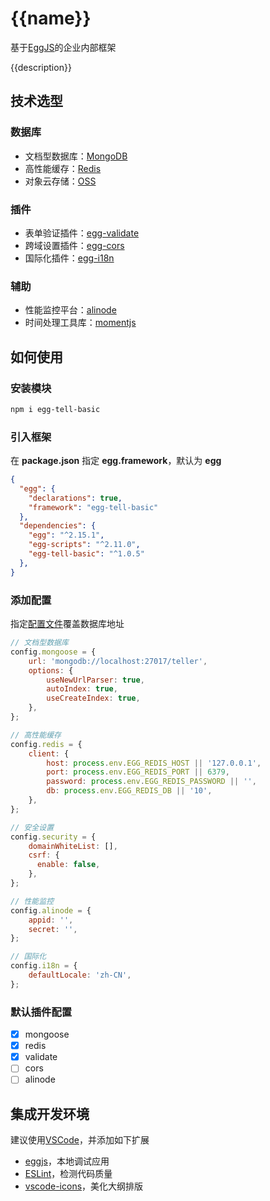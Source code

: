 # {{name}}

基于[EggJS](https://eggjs.org/zh-cn/)的企业内部框架

{{description}}

## 技术选型
### 数据库
- 文档型数据库：[MongoDB](https://www.mongodb.com/)
- 高性能缓存：[Redis](https://redis.io/)
- 对象云存储：[OSS](https://www.aliyun.com/product/oss/)

### 插件
- 表单验证插件：[egg-validate](https://github.com/eggjs/egg-validate)
- 跨域设置插件：[egg-cors](https://github.com/eggjs/egg-cors)
- 国际化插件：[egg-i18n](https://github.com/eggjs/egg-i18n)

### 辅助
- 性能监控平台：[alinode](https://cn.aliyun.com/product/nodejs)
- 时间处理工具库：[momentjs](https://momentjs.com/)

## 如何使用
### 安装模块

```bash
npm i egg-tell-basic
```

### 引入框架

在 **package.json** 指定 **egg.framework**，默认为 **egg**

```json
{
  "egg": {
    "declarations": true,
    "framework": "egg-tell-basic"
  },
  "dependencies": {
    "egg": "^2.15.1",
    "egg-scripts": "^2.11.0",
    "egg-tell-basic": "^1.0.5"
  },
}
```
### 添加配置

指定[配置文件](https://eggjs.org/zh-cn/basics/config.html)覆盖数据库地址

```javascript
// 文档型数据库
config.mongoose = {
    url: 'mongodb://localhost:27017/teller',
    options: {
        useNewUrlParser: true,
        autoIndex: true,
        useCreateIndex: true,
    },
};

// 高性能缓存
config.redis = {
    client: {
        host: process.env.EGG_REDIS_HOST || '127.0.0.1',
        port: process.env.EGG_REDIS_PORT || 6379,
        password: process.env.EGG_REDIS_PASSWORD || '',
        db: process.env.EGG_REDIS_DB || '10',
    },
};

// 安全设置
config.security = {
    domainWhiteList: [],
    csrf: {
      enable: false,
    },
};

// 性能监控
config.alinode = {
    appid: '',
    secret: '',
};

// 国际化
config.i18n = {
    defaultLocale: 'zh-CN',
};
```

### 默认插件配置
- [X] mongoose
- [X] redis
- [X] validate
- [ ] cors
- [ ] alinode

## 集成开发环境
建议使用[VSCode](https://code.visualstudio.com/)，并添加如下扩展
- [eggjs](https://marketplace.visualstudio.com/items?itemName=atian25.eggjs)，本地调试应用
- [ESLint](https://marketplace.visualstudio.com/items?itemName=dbaeumer.vscode-eslint)，检测代码质量
- [vscode-icons](https://marketplace.visualstudio.com/items?itemName=vscode-icons-team.vscode-icons)，美化大纲排版